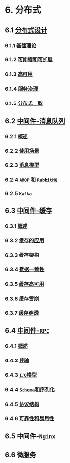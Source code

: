# 6. 分布式

## 6.1 [分布式设计](分布式设计.md)

### 6.1.1 [基础理论](分布式设计.md#611-基础理论)

### 6.1.2 [可伸缩和可扩展](分布式设计.md#612-可伸缩和可扩展)

### 6.1.3 [高可用](分布式设计.md#613-高可用)

### 6.1.4 [服务治理](分布式设计.md#614-服务治理)

### 6.1.5 [分布式一致](分布式设计.md#615-分布式一致)

## 6.2 [中间件-消息队列](中间件-消息队列.md)

### 6.2.1 [概述](中间件-消息队列.md#621-概述)

### 6.2.2 [使用场景](中间件-消息队列.md#622-使用场景)

### 6.2.3 [消息模型](中间件-消息队列.md#623-消息模型)

### 6.2.4 [`AMQP` 和 `RabbitMQ`](中间件-消息队列.md#624-amqp-和-rabbitmq)

### 6.2.5 `Kafka`

## 6.3 [中间件-缓存](中间件-缓存.md)

### 6.3.1 [概述](中间件-缓存.md#631-概述)

### 6.3.2 [缓存的应用](中间件-缓存.md#632-缓存的应用)

### 6.3.3 [缓存架构](中间件-缓存.md#633-缓存架构)

### 6.3.4 [数据一致性](中间件-缓存.md#634-数据一致性)

### 6.3.5 [缓存高可用](中间件-缓存.md#635-缓存高可用)

### 6.3.6 [缓存雪崩](中间件-缓存.md#636-缓存雪崩)

### 6.3.7 [缓存穿透](中间件-缓存.md#637-缓存穿透)

## 6.4 [中间件-`RPC`](中间件-RPC.md)

### 6.4.1 [概述](中间件-RPC.md#641-概述)

### 6.4.2 [传输](中间件-RPC.md#642-传输)

### 6.4.3 [`I/O`模型](中间件-RPC.md#643-io模型)

### 6.4.4 [`Schema`和序列化](中间件-RPC.md#644-schema和序列化)

### 6.4.5 [协议结构](中间件-RPC.md#645-协议结构)

### 6.4.6 [可靠性和易用性](中间件-RPC.md#646-可靠性和易用性)

## 6.5 中间件-`Nginx`

## 6.6 微服务